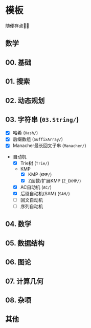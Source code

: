 # 模板

随便存点📝✅

## 数学

## 00. 基础

## 01. 搜索

## 02. 动态规划

## 03. 字符串 (`03.String/`)

- [x] 哈希 (`Hash/`)
- [x] 后缀数组 (`SuffixArray/`)
- [x] Manacher最长回文子串 (`Manacher/`)
- 自动机
  - [x] Trie树 (`Trie/`)
  - KMP
    - [x] KMP (`KMP/`)
    - [x] Z函数/扩展KMP (`Z_EKMP/`)
  - [x] AC自动机 (`AC/`)
  - [x] 后缀自动机(SAM) (`SAM/`)
  - [ ] 回文自动机
  - [ ] 序列自动机

## 04. 数学

## 05. 数据结构

## 06. 图论

## 07. 计算几何

## 08. 杂项

## 其他
